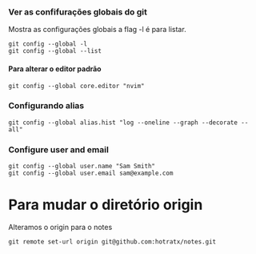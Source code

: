### Ver as confifurações globais do git 
Mostra as configurações globais a flag -l é para listar.

    git config --global -l
    git config --global --list

#### Para alterar o editor padrão 

    git config --global core.editor "nvim"


### Configurando alias

    git config --global alias.hist "log --oneline --graph --decorate --all"

### Configure user and email

    git config --global user.name "Sam Smith"
    git config --global user.email sam@example.com

# Para mudar o diretório origin
Alteramos o origin para o notes

    git remote set-url origin git@github.com:hotratx/notes.git

